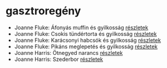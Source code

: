# gasztroregény

- Joanne Fluke: Áfonyás muffin és gyilkosság [részletek](_details/Joanne%20Fluke.md#id_622)
- Joanne Fluke: Csokis tündértorta és gyilkosság [részletek](_details/Joanne%20Fluke.md#id_624)
- Joanne Fluke: Karácsonyi habcsók és gyilkosság [részletek](_details/Joanne%20Fluke.md#id_625)
- Joanne Fluke: Pikáns meglepetés és gyilkosság [részletek](_details/Joanne%20Fluke.md#id_623)
- Joanne Harris: Ötnegyed narancs [részletek](_details/Joanne%20Harris.md#id_1123)
- Joanne Harris: Szederbor [részletek](_details/Joanne%20Harris.md#id_1127)